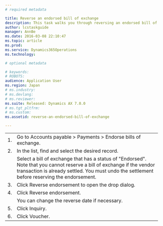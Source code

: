 ```yaml
---
# required metadata

title: Reverse an endorsed bill of exchange
description: This task walks you through reversing an endorsed bill of exchange. Before you can complete this task, you must have at least one endorsed bill of exchange. This task was created using the demo data company JPMF.
author: lcstaskguide
manager: AnnBe
ms.date: 2016-03-08 22:10:47
ms.topic: article
ms.prod: 
ms.service: Dynamics365Operations
ms.technology: 

# optional metadata

# keywords: 
# ROBOTS: 
audience: Application User
ms.region: Japan
# ms.industry: 
# ms.devlang: 
# ms.reviewer: 
ms.suite: Released: Dynamics AX 7.0.0
# ms.tgt_pltfrm: 
# ms.custom: 
ms.assetid: reverse-an-endorsed-bill-of-exchange

---
```


|     |                                                                                                                                                                                                                         |
|-----|-------------------------------------------------------------------------------------------------------------------------------------------------------------------------------------------------------------------------|
| 1.  | Go to Accounts payable &gt; Payments &gt; Endorse bills of exchange.                                                                                                                                                    |
| 2.  | In the list, find and select the desired record.                                                                                                                                                                        |
|     | Select a bill of exchange that has a status of "Endorsed". Note that you cannot reserve a bill of exchange if the vendor transaction is already settled. You must undo the settlement before reserving the endorsement. |
| 3.  | Click Reverse endorsement to open the drop dialog.                                                                                                                                                                      |
| 4.  | Click Reverse endorsement.                                                                                                                                                                                              |
|     | You can change the reverse date if necessary.                                                                                                                                                                           |
| 5.  | Click Inquiry.                                                                                                                                                                                                          |
| 6.  | Click Voucher.                                                                                                                                                                                                          |



